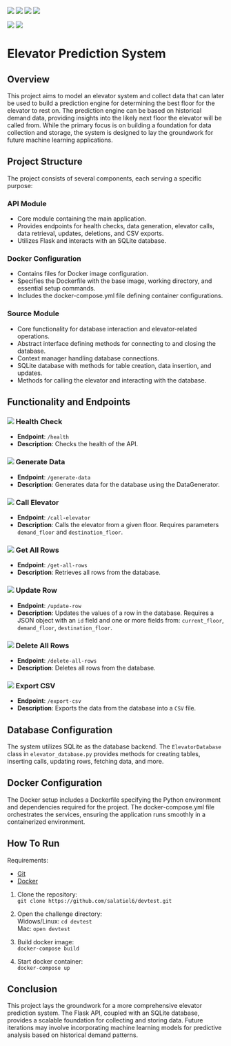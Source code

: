 ![](https://img.shields.io/badge/python-v3.11-blue)
![](https://img.shields.io/badge/Flask-v3.0.1-pink)
![](https://img.shields.io/badge/Docker-v24.0.5-orange)
![](https://img.shields.io/badge/flake8--black-v0.3.6-purple)

![](https://img.shields.io/badge/pytest-v8.0.0-black)
![](https://img.shields.io/badge/coverage-97%25-brightgreen)

# Elevator Prediction System

## Overview
This project aims to model an elevator system and collect data that can later be used to build a prediction engine for
determining the best floor for the elevator to rest on. The prediction engine can be based on historical demand data,
providing insights into the likely next floor the elevator will be called from. While the primary focus is on building a
foundation for data collection and storage, the system is designed to lay the groundwork for future machine 
learning applications.

## Project Structure
The project consists of several components, each serving a specific purpose:

### API Module
* Core module containing the main application.
* Provides endpoints for health checks, data generation, elevator calls, data retrieval, updates, deletions, and CSV 
exports.
* Utilizes Flask and interacts with an SQLite database.

### Docker Configuration
* Contains files for Docker image configuration.
* Specifies the Dockerfile with the base image, working directory, and essential setup commands.
* Includes the docker-compose.yml file defining container configurations.

### Source Module
* Core functionality for database interaction and elevator-related operations.
* Abstract interface defining methods for connecting to and closing the database.
* Context manager handling database connections.
* SQLite database with methods for table creation, data insertion, and updates.
* Methods for calling the elevator and interacting with the database.

## Functionality and Endpoints
### ![](https://img.shields.io/badge/GET-blue) Health Check
* **Endpoint**: `/health`
* **Description**: Checks the health of the API.

### ![](https://img.shields.io/badge/GET-blue) Generate Data
* **Endpoint**: `/generate-data`
* **Description**: Generates data for the database using the DataGenerator.

### ![](https://img.shields.io/badge/POST-green) Call Elevator
* **Endpoint**: `/call-elevator`
* **Description**: Calls the elevator from a given floor. Requires parameters `demand_floor` and `destination_floor`.

### ![](https://img.shields.io/badge/GET-blue) Get All Rows
* **Endpoint**: `/get-all-rows`
* **Description**: Retrieves all rows from the database.

###  ![](https://img.shields.io/badge/PUT-yellow) Update Row
* **Endpoint**: `/update-row`
* **Description**: Updates the values of a row in the database. Requires a JSON object with an `id` field and one or 
more fields from: `current_floor`, `demand_floor`, `destination_floor`.

### ![](https://img.shields.io/badge/DELETE-red) Delete All Rows
* **Endpoint**: `/delete-all-rows`
* **Description**: Deletes all rows from the database.

### ![](https://img.shields.io/badge/GET-blue) Export CSV
* **Endpoint**: `/export-csv`
* **Description**: Exports the data from the database into a `CSV` file.

## Database Configuration
The system utilizes SQLite as the database backend. The `ElevatorDatabase` class in `elevator_database.py` provides 
methods for creating tables, inserting calls, updating rows, fetching data, and more.

## Docker Configuration
The Docker setup includes a Dockerfile specifying the Python environment and dependencies required for the project.
The docker-compose.yml file orchestrates the services, ensuring the application runs smoothly in a containerized environment.

## How To Run
Requirements:
* [Git](https://git-scm.com/downloads)
* [Docker](https://www.docker.com/)

1. Clone the repository:  
`git clone https://github.com/salatiel6/devtest.git`


2. Open the challenge directory:  
Widows/Linux: `cd devtest`  
Mac: `open devtest`


3. Build docker image:  
`docker-compose build`


4. Start docker container:  
`docker-compose up`

## Conclusion
This project lays the groundwork for a more comprehensive elevator prediction system. The Flask API, coupled with an 
SQLite database, provides a scalable foundation for collecting and storing data. Future iterations may involve 
incorporating machine learning models for predictive analysis based on historical demand patterns.